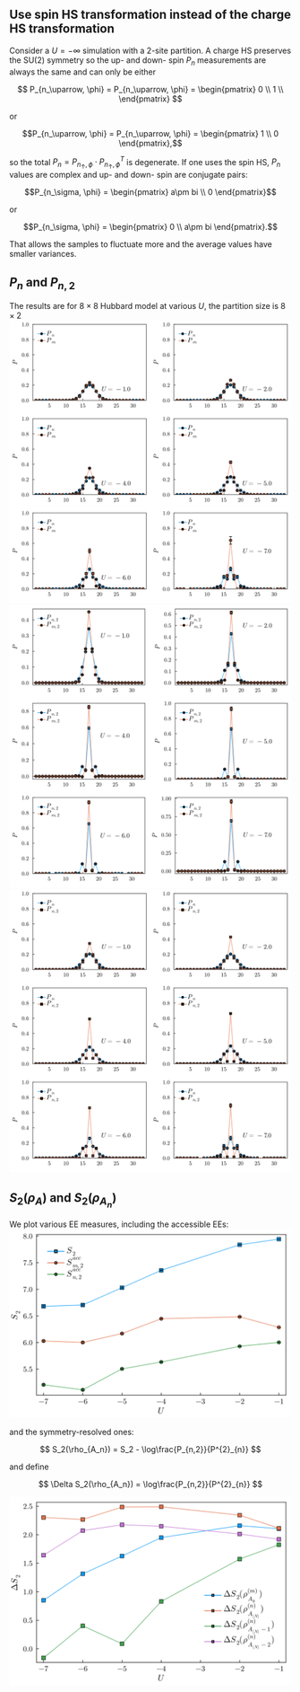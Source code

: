 ## Use spin HS transformation instead of the charge HS transformation

Consider a $U=-\infty$ simulation with a 2-site partition. A charge HS preserves the SU(2) symmetry so the up- and down- spin $P_n$ measurements are always the same and can only be either 

$$ P_{n_\uparrow, \phi} = P_{n_\uparrow, \phi} = 
\begin{pmatrix} 
0 \\ 
1 \\ 
\end{pmatrix} $$

or 

$$P_{n_\uparrow, \phi} = P_{n_\uparrow, \phi} = \begin{pmatrix} 1 \\ 0 \end{pmatrix},$$

so the total $P_n = P_{n_\uparrow, \phi} \cdot P_{n_\uparrow, \phi}^T$ is degenerate. If one uses the spin HS, $P_n$ values are complex and up- and down- spin are conjugate pairs: 

$$P_{n_\sigma, \phi} = \begin{pmatrix} a\pm bi \\ 0 \end{pmatrix}$$

or 

$$P_{n_\sigma, \phi} = \begin{pmatrix} 0 \\ a\pm bi \end{pmatrix}.$$ 

That allows the samples to fluctuate more and the average values have smaller variances.

## $P_n$ and $P_{n,2}$
The results are for $8\times 8$ Hubbard model at various $U$, the partition size is $8\times 2$
![Alt text](../plots/07_07_2023/Pn.svg)
![Alt text](../plots/07_07_2023/Pn2.svg)
![Alt text](../plots/07_07_2023/Pn+Pn2.svg)

## $S_2(\rho_A)$ and $S_2(\rho_{A_n})$
We plot various EE measures, including the accessible EEs:
![Alt text](../plots/07_07_2023/accessible_resolved_EE.svg)

and the symmetry-resolved ones:

$$
S_2(\rho_{A_n}) = S_2 - \log\frac{P_{n,2}}{P^{2}_{n}}
$$

and define

$$
\Delta S_2(\rho_{A_n}) = \log\frac{P_{n,2}}{P^{2}_{n}}
$$

![Alt text](../plots/07_07_2023/symmetry_resolved_EE.svg)
